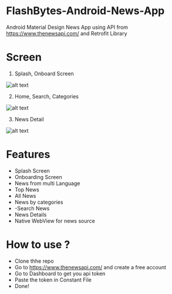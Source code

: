 # FlashBytes-Android-News-App
Android Material Design News App using API from https://www.thenewsapi.com/ and Retrofit Library

# Screen

   1. Splash, Onboard Screen
   
   
   ![alt text](https://github.com/jeanclaudesoft/FlashBytes-Android-News-App/blob/master/onboard.png "Splash, OnBoard")
   
   
   2. Home, Search, Categories


   ![alt text](https://github.com/jeanclaudesoft/FlashBytes-Android-News-App/blob/master/search.png "Home, Search, Categories")
   
  
  3. News Detail

   ![alt text](https://github.com/jeanclaudesoft/FlashBytes-Android-News-App/blob/master/news.png "Details")



# Features
   - Splash Screen
   - Onboarding Screen
   - News from multi Language
   - Top News
   - All News
   - News by categories
   - -Search News
   - News Details
   - Native WebView for news source

# How to use ?
   - Clone thhe repo
   - Go to  https://www.thenewsapi.com/ and create a free account
   - Go to Dashboard to get you api token
   - Paste the token in Constant File
   - Done!



